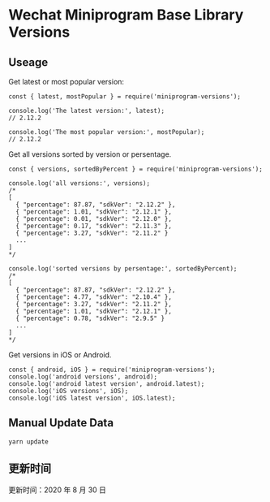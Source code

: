 
# Wechat Miniprogram Base Library Versions

## Useage

Get latest or most popular version:

```;
const { latest, mostPopular } = require('miniprogram-versions');

console.log('The latest version:', latest);
// 2.12.2

console.log('The most popular version:', mostPopular);
// 2.12.2

```

Get all versions sorted by version or persentage.

```
const { versions, sortedByPercent } = require('miniprogram-versions');

console.log('all versions:', versions);
/*
[
  { "percentage": 87.87, "sdkVer": "2.12.2" },
  { "percentage": 1.01, "sdkVer": "2.12.1" },
  { "percentage": 0.01, "sdkVer": "2.12.0" },
  { "percentage": 0.17, "sdkVer": "2.11.3" },
  { "percentage": 3.27, "sdkVer": "2.11.2" }
  ...
]
*/

console.log('sorted versions by persentage:', sortedByPercent);
/*
[
  { "percentage": 87.87, "sdkVer": "2.12.2" },
  { "percentage": 4.77, "sdkVer": "2.10.4" },
  { "percentage": 3.27, "sdkVer": "2.11.2" },
  { "percentage": 1.01, "sdkVer": "2.12.1" },
  { "percentage": 0.78, "sdkVer": "2.9.5" }
  ...
]
*/
```

Get versions in iOS or Android.

```
const { android, iOS } = require('miniprogram-versions');
console.log('android versions', android);
console.log('android latest version', android.latest);
console.log('iOS versions', iOS);
console.log('iOS latest version', iOS.latest);
```

## Manual Update Data

```
yarn update
```

## 更新时间

更新时间：2020 年 8 月 30 日
